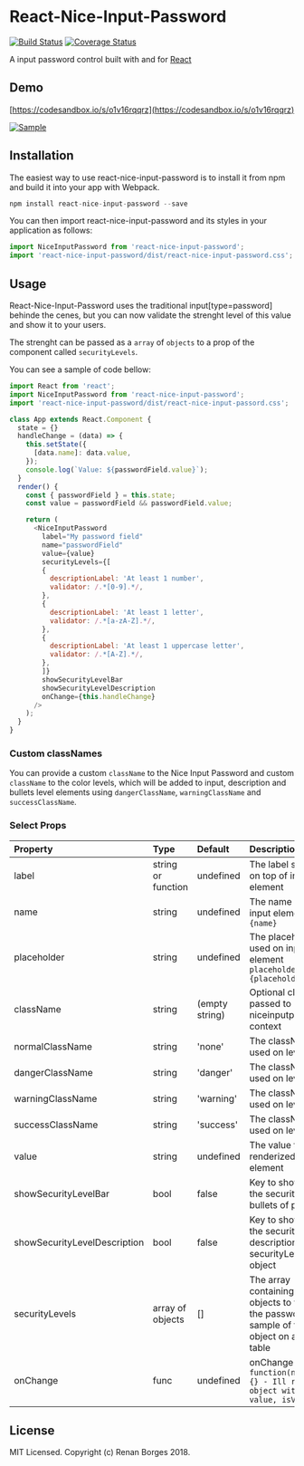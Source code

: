 # React-Nice-Input-Password

[![Build Status](https://travis-ci.org/renanborgez/react-nice-input-password.svg?branch=master)](https://travis-ci.org/renanborgez/react-nice-input-password)
[![Coverage Status](https://coveralls.io/repos/github/renanborgez/react-nice-input-password/badge.svg?branch=master)](https://coveralls.io/github/renanborgez/react-nice-input-password?branch=master)

A input password control built with and for [React](http://facebook.github.io/react/index.html)

## Demo

[https://codesandbox.io/s/o1v16rqqrz](https://codesandbox.io/s/o1v16rqqrz)

[![Sample](https://image.ibb.co/dJNFHR/sample.png)](https://image.ibb.co/dJNFHR/sample.png)

## Installation

The easiest way to use react-nice-input-password is to install it from npm and build it into your app with Webpack.

```js
npm install react-nice-input-password --save
```

You can then import react-nice-input-password and its styles in your application as follows:

```js
import NiceInputPassword from 'react-nice-input-password';
import 'react-nice-input-password/dist/react-nice-input-password.css';
```

## Usage

React-Nice-Input-Password uses the traditional input[type=password] behinde the cenes, but you can now validate the strenght level of this value and show it to your users.

The strenght can be passed as a `array` of `objects` to a prop of the component called `securityLevels`.

You can see a sample of code bellow:

```js
import React from 'react';
import NiceInputPassword from 'react-nice-input-password';
import 'react-nice-input-password/dist/react-nice-input-passord.css';

class App extends React.Component {
  state = {}
  handleChange = (data) => {
    this.setState({
      [data.name]: data.value,
    });
    console.log(`Value: ${passwordField.value}`);
  }
  render() {
    const { passwordField } = this.state;
    const value = passwordField && passwordField.value;

    return (
      <NiceInputPassword
        label="My password field"
        name="passwordField"
        value={value}
        securityLevels={[
        {
          descriptionLabel: 'At least 1 number',
          validator: /.*[0-9].*/,
        },
        {
          descriptionLabel: 'At least 1 letter',
          validator: /.*[a-zA-Z].*/,
        },
        {
          descriptionLabel: 'At least 1 uppercase letter',
          validator: /.*[A-Z].*/,
        },
        ]}
        showSecurityLevelBar
        showSecurityLevelDescription
        onChange={this.handleChange}
      />
    );
  }
}
```

### Custom classNames

You can provide a custom `className` to the Nice Input Password and custom `className` to the color levels, which will be added to input, description and bullets level elements using `dangerClassName`, `warningClassName` and `successClassName`.

### Select Props

| Property | Type | Default | Description |
|:---|:---|:---|:---|
| label | string or function | undefined | The label showned on top of input element |
| name | string | undefined | The name used on input element `name={name}` |
| placeholder | string | undefined | The placeholder used on input element `placeholder={placeholder}` |
| className | string | (empty string) | Optional class to be passed to niceinputpassword context |
| normalClassName | string | 'none' | The className used on level color
| dangerClassName | string | 'danger' | The className used on level color
| warningClassName | string | 'warning' | The className used on level color
| successClassName | string | 'success' | The className used on level color
| value | string | undefined | The value to be renderized on element
| showSecurityLevelBar | bool | false | Key to show or not the security level bullets of password
| showSecurityLevelDescription | bool | false | Key to show or not the security level description securityLevels object
| securityLevels | array of objects | [] | The array containing the objects to validate the password, see a sample of this object on after this table
| onChange | func | undefined | onChange handler: `function(newOption) {} - Ill receiv a object with { name, value, isValid}`

## License

MIT Licensed. Copyright (c) Renan Borges 2018.
